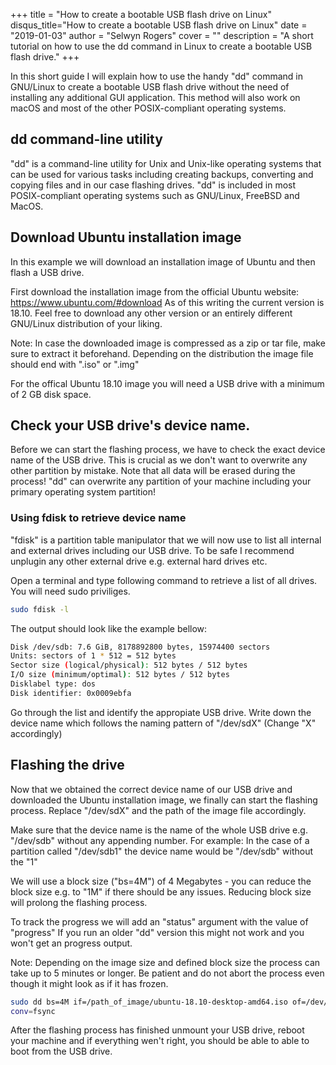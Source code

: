 +++
title = "How to create a bootable USB flash drive on Linux"
disqus_title="How to create a bootable USB flash drive on Linux"
date = "2019-01-03"
author = "Selwyn Rogers"
cover = ""
description = "A short tutorial on how to use the dd command in Linux to create a bootable USB flash drive."
+++

In this short guide I will explain how to use the handy "dd" command in GNU/Linux to create a bootable
USB flash drive without the need of installing any additional GUI application. This method will also work on
macOS and most of the other POSIX-compliant operating systems.


## dd command-line utility

"dd" is a command-line utility for Unix and Unix-like operating systems that can be used for
various tasks including creating backups, converting and copying files and in our case flashing
drives. "dd" is included in most POSIX-compliant operating systems such as GNU/Linux, FreeBSD and MacOS.


## Download Ubuntu installation image

In this example we will download an installation image of Ubuntu and then flash a USB drive.

First download the installation image from the official Ubuntu website:  https://www.ubuntu.com/#download
As of this writing the current version is 18.10. Feel free to download any other version or an
entirely different GNU/Linux distribution of your liking.

Note: In case the downloaded image is compressed as a zip or tar file, make sure to extract it
beforehand. Depending on the distribution the image file should end with ".iso" or ".img"

For the offical Ubuntu 18.10 image you will need a USB drive with a minimum of 2 GB disk space.


## Check your USB drive's device name.

Before we can start the flashing process, we have to check the exact device name of the USB
drive. This is crucial as we don't want to overwrite any other partition by mistake. Note that all
data will be erased during the process! "dd" can overwrite any partition of your machine
including your primary operating system partition!

### Using fdisk to retrieve device name

"fdisk" is a partition table manipulator that we will now use to list all internal and
external drives including our USB drive. To be safe I recommend unplugin any other external drive
e.g. external hard drives etc.

Open a terminal and type following command to retrieve a list of all drives. You will need
sudo priviliges.

```bash
sudo fdisk -l
```

The output should look like the example bellow:

```bash
Disk /dev/sdb: 7.6 GiB, 8178892800 bytes, 15974400 sectors
Units: sectors of 1 * 512 = 512 bytes
Sector size (logical/physical): 512 bytes / 512 bytes
I/O size (minimum/optimal): 512 bytes / 512 bytes
Disklabel type: dos
Disk identifier: 0x0009ebfa
```


Go through the list and identify the appropiate USB drive.
Write down the device name which follows the naming pattern of "/dev/sdX"
(Change "X" accordingly)

## Flashing the drive

Now that we obtained the correct device name of our USB drive and downloaded the
Ubuntu installation image, we finally can start the flashing process.
Replace "/dev/sdX" and the path of the image file accordingly.

Make sure that the device name is the name of the whole USB drive e.g. "/dev/sdb" without
any appending number. For example: In the case of a
partition called "/dev/sdb1" the device name would be "/dev/sdb" without the "1"

We will use a block size ("bs=4M") of 4 Megabytes - you can reduce the block size e.g. to
"1M" if there should be any issues. Reducing block size will prolong the flashing process.

To track the progress we will add an "status" argument with the value of "progress"
If you run an older "dd" version this might not work and you won't get an progress output.

Note: Depending on the image size and defined block size the process can take up to 5 minutes or
longer. Be patient and do not abort the process even though it might look as if it has frozen.


```bash
sudo dd bs=4M if=/path_of_image/ubuntu-18.10-desktop-amd64.iso of=/dev/sdX status=progress
conv=fsync
```

After the flashing process has finished unmount your USB drive, reboot your machine and if
everything wen't right, you should be able to able to boot from the USB drive.
